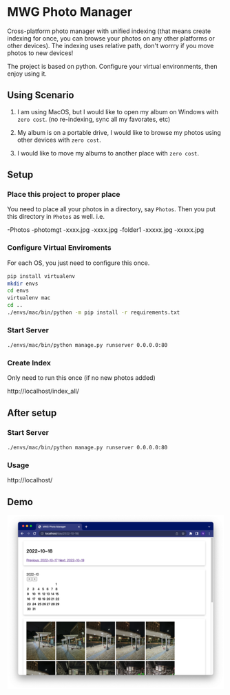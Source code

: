 # MWG Photo Manager

Cross-platform photo manager with unified indexing (that means create indexing for once, you can browse your photos on any other platforms or other devices). The indexing uses relative path, don't worrry if you move photos to new devices!

The project is based on python. Configure your virtual environments, then enjoy using it.

## Using Scenario

1. I am using MacOS, but I would like to open my album on Windows with `zero cost`. (no re-indexing, sync all my favorates, etc)

2. My album is on a portable drive, I would like to browse my photos using other devices with `zero cost`.

3. I would like to move my albums to another place with `zero cost`.



## Setup

### Place this project to proper place

You need to place all your photos in a directory, say `Photos`. Then you put this directory in `Photos` as well. i.e.

-Photos
    -photomgt
    -xxxx.jpg
    -xxxx.jpg
    -folder1
        -xxxxx.jpg
        -xxxxx.jpg
    
### Configure Virtual Enviroments

For each OS, you just need to configure this once.

```bash
pip install virtualenv
mkdir envs
cd envs
virtualenv mac
cd ..
./envs/mac/bin/python -m pip install -r requirements.txt
```

### Start Server

```bash
./envs/mac/bin/python manage.py runserver 0.0.0.0:80
```

### Create Index

Only need to run this once (if no new photos added)

http://localhost/index_all/


## After setup

### Start Server

```bash
./envs/mac/bin/python manage.py runserver 0.0.0.0:80
```

### Usage

http://localhost/


## Demo

![](images/demo.png)